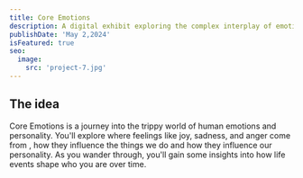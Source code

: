 ```yaml
---
title: Core Emotions
description: A digital exhibit exploring the complex interplay of emotions and their role in our daily life
publishDate: 'May 2,2024'
isFeatured: true
seo:
  image:
    src: 'project-7.jpg'
---
```


## The idea

Core Emotions is a journey into the trippy world of human emotions and personality. You'll explore where feelings like joy, sadness, and anger come from , how they influence the things we do and how they influence our personality. As you wander through, you'll gain some insights into how life events shape who you are over time. 
